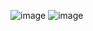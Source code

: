 ![image](https://github.com/user-attachments/assets/bfe24abd-a545-4a8f-94ae-ecbae2d96353)
![image](https://github.com/user-attachments/assets/14b7e1f9-8eb9-4678-a57b-79b261e77365)

